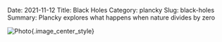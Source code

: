 Date: 2021-11-12
Title: Black Holes
Category: plancky
Slug: black-holes
Summary: Plancky explores what happens when nature divides by zero

![Photo]({attach}/assets/plancky/2021/black-holes.png){.image_center_style}
